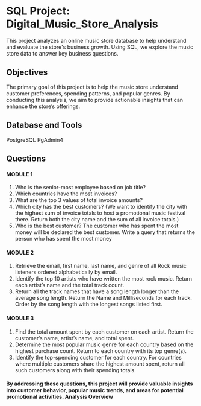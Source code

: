 # SQL Project: Digital_Music_Store_Analysis
This project analyzes an online music store database to help understand and evaluate the store's business growth. Using SQL, we explore the music store data to answer key business questions.

## Objectives
The primary goal of this project is to help the music store understand customer preferences, spending patterns, and popular genres. By conducting this analysis, we aim to provide actionable insights that can enhance the store’s offerings.

## Database and Tools
PostgreSQL
PgAdmin4

## Questions
#### MODULE 1
1. Who is the senior-most employee based on job title?
2. Which countries have the most invoices?
3. What are the top 3 values of total invoice amounts?
4. Which city has the best customers? (We want to identify the city with the highest sum of invoice totals to host a promotional music festival there. Return both the city name and the sum of all invoice totals.)
5. Who is the best customer? The customer who has spent the most money will be declared the best customer. Write a query that returns the person who has spent the most money 
#### MODULE 2
1. Retrieve the email, first name, last name, and genre of all Rock music listeners ordered alphabetically by email.
2. Identify the top 10 artists who have written the most rock music. Return each artist’s name and the total track count.
3. Return all the track names that have a song length longer than the average song length. 
Return the Name and Milliseconds for each track. Order by the song length with the longest songs listed first.
#### MODULE 3 
1. Find the total amount spent by each customer on each artist. Return the customer’s name, artist’s name, and total spent.
2. Determine the most popular music genre for each country based on the highest purchase count. Return to each country with its top genre(s).
3. Identify the top-spending customer for each country. For countries where multiple customers share the highest amount spent, return all such customers along with their spending totals.

#### By addressing these questions, this project will provide valuable insights into customer behavior, popular music trends, and areas for potential promotional activities. Analysis Overview
